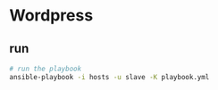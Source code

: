 # Wordpress

## run

``` bash
# run the playbook
ansible-playbook -i hosts -u slave -K playbook.yml
```
